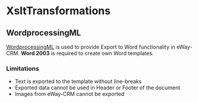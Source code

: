 # XsltTransformations

## WordprocessingML

[WordprocessingML](https://docs.microsoft.com/en-us/office/open-xml/working-with-wordprocessingml-documents) is used to provide Export to Word functionality in eWay-CRM.
**Word 2003** is required to create own Word templates.

### Limitations

* Text is exported to the template without line-breaks
* Exported data cannot be used in Header or Footer of the document
* Images from eWay-CRM cannot be exported